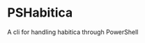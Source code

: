 # PSHabitica

A cli for handling habitica through PowerShell

<!--
function reload{
    remove-module pshabitica
    import-Module .\pshabitica.psd1 -Verbose
}

https://dille.name/blog/2017/06/29/code-coverage-metrics-using-pester-for-powershell-modules/
https://dille.name/blog/2016/05/30/writing-pester-based-unit-tests-for-powershell-remoting/

 -->
 <!-- Publish-Module -Path . -Repository PSGAllery -NuGetApiKey $env:PSGToken -->
